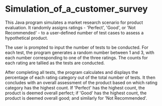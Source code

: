 # Simulation_of_a_customer_survey
This Java program simulates a market research scenario for product evaluation. It randomly assigns ratings - 'Perfect', 'Good', or 'Not Recommended' - to a user-defined number of test cases to assess a hypothetical product. 

The user is prompted to input the number of tests to be conducted. For each test, the program generates a random number between 1 and 3, with each number corresponding to one of the three ratings. The counts for each rating are tallied as the tests are conducted.

After completing all tests, the program calculates and displays the percentage of each rating category out of the total number of tests. It then concludes with an overall assessment of the product based on which rating category has the highest count. If 'Perfect' has the highest count, the product is deemed overall perfect; if 'Good' has the highest count, the product is deemed overall good; and similarly for 'Not Recommended'. 

